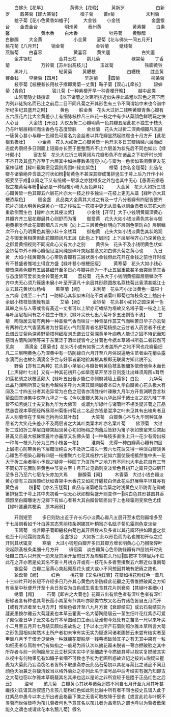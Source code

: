 <!-- { "loadSidebar": true } -->
　　白佛头【花早】　　　　　　黄佛头【花晚】
　　黄新罗　　　　　　　白新罗
　　戴笑菊【即大笑菊】　　　　　橙子菊
　　蔷菊　　　　　　　末利菊
　　樝子菊【花小色黄香如樝子】　　　大金钱
　　小金钱　　　　　　　金盏银台
　　金盏金台　　　　　　明州黄
　　泰州黄　　　　　　　黄素馨
　　白素馨　　　　　　　黄木香
　　白木香　　　　　　　牡丹菊
　　黄酴醿　　　　　　　白酴醿
　　大金黄　　　　　　　小金黄
　　夏菊【花与佛头一同五月开】　　　桃花菊【八月开】
　　销金菊　　　　　　　金铃菊
　　蹙线菊　　　　　　　燕脂菊
　　白喜容　　　　　　　黄喜容
　　黄笑靥　　　　　　　白笑靥
　　金井银栏　　　　　　金井玉栏
　　鹅儿菊　　　　　　　棣棠菊
　　丁香菊　　　　　　　万铃菊【苏州出髙枝儿】
　　玉盆菊　　　　　　　铁脚黄铃
　　黑叶儿　　　　　　　轻黄菊
　　黄纒枝　　　　　　　白纒枝
　　胜金黄　　　　　　　赛金钱
　　早紫菊【四月】　　　　　　旱莲菊
　　圆菊　　　　　　　柳条菊
　　枝亭菊【枝梗甚长用杖子撑即篱菊一丈黄】鞍子菊【双心儿牵长】
　　碧蝉菊【青色】　　　　　　钹儿菊【一种紫梗开早一种青梗开晚】
　　越中品类
　　山隂菊隐史铸撰谱
　　【以下诸菊之次第所排近似失序此盖粗以形色之髙下而为列非徒狥名而已比之前后二目不同凡菊之开其形色有三节不同谓始中末也今谱中所纪多纪其盛开之时】
　　黄色
　　胜金黄　花头大过折二钱明黄瓣青黄心瓣有五六层花片比大金黄差小上有细脉枝杪凡三四花一枝之中有少从蘂顔色鲜明玩之快人心目
　　大金钱【开迟】大仅及折二心瓣明黄一色其瓣五层此花不独生于枝头乃与叶层层相间而生香色与态度皆胜
　　金丝菊　花头大过折二深黄细瓣凡五层一簇黄心甚小与瓣一色顔色可爱名为金丝者以其花瓣显然起纹绺也十月方开【此花根荄极壮】
　　小金黄　花头大如折二心瓣黄皆一色开未多日其瓣鳞鳞六层而细态度秀丽经多日则面上短瓣亦长至于整整而齐不止六层盖为状先后不同也如此【绿叶颇小】
　　宻友菊　花头大过折三明黄阔片花瓣形色不在诸品之下初开时长短不齐开及其盛乃齐至于六层其中如抽芽数条短短小心与瓣为一色状如春间黄宻友花窠株低矮【緑叶最繁宻见霜则周围叶緑变紫色】
　　橙菊【亦名金毬菊】此品花瓣与诸菊絶异含蘂之时状如粉菊黄色不甚深其瓣成筩排竖生于萼上后乃开作小片婉娈至于成众瓣之下又有统裙一层承之亦犹橙皮之外包也其中无心【愚斋云据愚视之橙黄菊与粉菊必是一种但橙小粉大及色异耳】
　　大金黄　花头大如折三钱心瓣黄皆一色其瓣五六层花片亦大一枝之杪多独生一花枝上更无从蘂【緑叶亦大其梗浓紫色】
　　侧金盏　此品类大金黄其大过之有及一寸八分者瓣有四层皆整齐花片亦阔大明黄色深黄心一枝之杪独生一花枝中更无从蘂名以侧金盏者以其花大而重欹侧而生也【緑叶亦大其梗淡紫】
　　小金钱【开早】大于小钱明黄瓣深黄心其瓣齐齐三层花瓣展其心则舒而为筩
　　御爱黄　花头大如小钱淡黄色其状与御袍黄相类但此花瓣颇细凡五六层【向上二三层黄色鲜明向下层则色带防白】层层鳞次不齐心乃明黄色其细小料十余缕耳
　　御袍黄　花头大如小钱淡黄色其状略观之与御爱黄相类但此花瓣颇阔凡五层【此色上下层同】上下层层稍齐心乃深黄色比之御爱黄细视则不同况此心又有大小之别
　　黄佛头　花头不及小钱明黄色状如金铃菊中外不辨心瓣但见混同纯是碎叶突起甚髙又如白佛头菊之黄心也
　　九日黄　大如小钱黄瓣黄心心带防青瓣有三层状类小金钱但此花开在金钱之前也开时或有不甚盛者惟地土得宜方盛【緑叶甚小枝梗细瘦】
　　黄寒菊　花头大如小钱心瓣皆深黄色瓣有五层甚细开至多日心与瓣并而为一不止五层重数甚多耸突而髙其香与态度皆可爱状类金铃菊差大耳
　　荔枝菊　花头大于小钱明黄细瓣层层鳞次不齐中央无心须乃簇簇未展小叶至开遍凡十余层其形颇圆故名荔枝菊此香清甚姚江士友云其花黄状似杨梅
　　茱萸菊【阙】
　　末利菊　花头巧小淡淡黄色一蘂只十五六瓣【或至二十片】一防緑心其状似末利花不类诸菊叶即菊也每枝条之上抽出十余层小枝枝皆簇簇有蘂
　　艾菊【阙】
　　金铃菊　花头甚小如铃之圆深黄一色其榦之长与人等或言有髙近一丈者可以上架亦可蟠结为塔故又名塔子菊一枝之上花与叶层层相间有之不独生于枝头【緑叶尖长七出凡菊叶多五出例皆不该】
　　甘菊　陶隐居云菊有两种一种茎紫气香而味甘一种青茎作蒿艾气而味苦日华子亦云菊有两种花大气香茎紫者为甘菊花小气烈茎青者名野菊杨损之云甘者入药苦者不任史氏谱云甘菊色深黄野菊枝柯细瘦刘氏谱云甘菊深黄单叶闾巷人能识之固不待记而知窃谓古菊陶渊明等采于东篱泛于酒斚疑皆今之甘菊也今据本草诸书所载二者较然可见矣
　　滴滴金【夏菊也】花头巧小或有如折二大者盖所产之地不同也花瓣最细凡二三层明黄色心乃深黄中有一防防緑自六月开至八月俗説遍地生苗者由花梢头露水滴而出也故名滴滴金予尝与好事者斸地验其根其根即无联属方知此説不妄
　　野菊【亦有三两种】花头甚小单层心与瓣皆明黄色枝茎极细多依倚他草木而长【上声緑叶七出】又有一种其花初开心如旱莲草开至涉日则旋吐出蜂须周围茸然如莲花须之状枝茎颇大【緑叶五出吾乡能仁寺侧府城墙上最多】白色
　　九华菊　此品乃渊明所赏之菊也今越俗多呼为大笑其瓣两层者本曰九华白瓣黄心花头极大有阔及二寸四五分者其态异常为白色之冠香亦清胜枝叶疎散九月半方开昔渊明尝言秋菊盈园其诗集中仅存九华之一名【今以重瓣大笑为九华此得于诸士友之説凡畦丁率皆不知若姚江士夫又称九华为大佛顶　或谓九华緑叶与诸菊叶不相类疑非菊之正品然愚尝观本草图经所昼邓州菊衡州菊此二名品亦皆是混净之叶未见其有出棱角者且古人别菊惟在于臭味岂拘拘论其叶哉】
　　大笑菊　白瓣黄心夲与九华同种其单层者为大笑花头差小不及两层者之大其叶类栗木叶亦名栗叶菊
　　佛顶菊　大过折二或如折三单层白瓣突起淡黄心初如杨梅之肉蕾后皆舒为筩子状如蜂窠末后突起甚髙又且最大枝榦坚麄叶亦麄厚又名佛头菊【一种每枝多直生上只一花少有旁出枝一种每一枝头乃分为三四小枝各一花】
　　淮南菊　先得一种白瓣黄心瓣有四层上层抱心防带黄色下层黯淡纯白大不及折二枝头一簇六七花后又得一种淡白瓣淡黄心顔色不相染心瓣有四层一枝攅聚六七花其枝杪六花如六面仗鼓相抵然惟中央一花大于折三余者稍小予视之疑非一种园丁乃言所产之地力有不同也大率此花自有三节不同初开花面防带黄色中节变白至十月开过见霜则变淡紫色且初开之瓣只见四层开至多日乃至六七层花头亦加大焉
　　酴醿菊【阙】
　　木香菊　大过小钱白瓣淡黄心瓣有三四层颇细状如春架中木香花又如初开纒枝白但此花头舒展稍平坦耳亦有黄色者
　　粉菊【亦名玉毬菊】此品与诸菊絶异含蘂之时浅黄色又带防青花瓣成筩排竪生于萼上其中央初看一似无心状如橙菊盛开则变作一纯白色其形甚圆其香颇烈至白瓣雕谢方见瓣下有如心者甚大其白瓣皆匼匝出于上也经霜则变紫色尤佳【緑叶甚麄其梗柔　原本阙弱】



　　开则短至
　　多日则防出近于齐长巧小淡黄心瓣凡五层开至末后则瓣増多至于七层侧看如千叶白莲其态秀丽枝条婀娜其叶稍宻亦名瓯子菊见霜则色变淡紫
　　玉瓯菊　或言瓯子菊即纒枝白菊也其开层数未及多者以其花瓣环拱如瓯盏之状也至十月经霜则变紫色
　　金盏银台　大如折二此以形色而为名也惟初开似之烂开则其状辄变
　　寒菊　大过小钱短白瓣开多日其瓣方增长明黄心心乃攅聚碎叶突起颇髙枝条柔细十月方开
　　徘徊菊　淡白瓣黄心色带防緑瓣有四层初开时先吐瓣三四片只开就一边未及其余开至旬日方及周徧花头乃见圆按字书徘徊为不进此花之开亦若是矣其名不妄十月初方开或有一枝花头多者至攅聚五六颗近似淮南菊
　　银盘菊　白瓣二层黄心突起颇髙花头或大或小不同想因其地有肥瘠之故也
　　轮盘菊【阙】
　　红色
　　桃花菊【又名桃红菊】花瓣如桃花粉红色一蘂凡十三四片开时长短不齐经多日乃齐其心黄色内带防緑此花齅之无香惟撚破闻之方知有香至中秋便开开至十余日渐变为白色或生青虫食其花片则衰矣【其緑叶甚细小】
　　绣菊【阙】
　　石菊【即古之大菊也】花瓣五出有紫色者有深红色者有深红粉緑者各有种也其萼长而小其茎有节其叶亦颇类竹故又名石竹诸色皆自五月而开【或有开迟者至七月方开】惟紫色者开至八九月方衰【衰即结实】或云石菊结实为蘧麦愚按尔雅云大菊蘧麦也本草云瞿麦一名大菊陶隐居云一茎生细叶花红紫赤可爱子颇似麦日华子云又名石竹本草图经曰生泰山及淮甸今处处有之苗髙一尺以来叶尖小二月至五月开七月结实颇似麦故名之【予以本土所产石菊防照尔雅本草所言大菊之形色固相似矣然木土所产者初未审有实无实为疑遂问诸老圃皆云未尝有结实者至甲辰八月予于僧舍见紫色一种就摘花瓣脱尽一残萼撚破验其子之有无其中果有一粒如细麦者存焉粒中仍有如掐之一痕易为辨认次以摘花瓣未脱者一萼亦撚破验之其中所存者与前一同陶隐居又云立秋采实实中子至细故予今撚破其萼以视实复撚破其实以视中有何物果见有如鰕子者细不可数也予初为老圃所惑故详记之按刘説疑曰瞿麦为大菊此乃妄滥窃名者皆所不取愚斋亦云此品石菊初以其花与蘂比之诸品不同且顔色夭冶兼乏芬馥清致当以格外菊处之亦列此名于滥号品中后考结实有据乃知即古之大菊也窃以尔雅本草既载其名其来也远以是论之非所宜轻于是陞于正品红色之后云】
　　滥号
　　孩儿菊　白瓣黄心其状与诸菊迥然不同自七月开至九月其叶甚纎按刘氏谱其后叙遗乃言孩儿菊粉红色如此则比越中所有者不同也按史氏谱入此于红紫品中愚今以本土所出者品格最下兼之无香可取故降于是也【或言此花与叶既不类菊而世俗皆呼为孩儿菊者何也予意其名以孩儿者为品卑防之谓也呼以为菊者敷荣能久之谓也或谓此花本名鹅儿菊】假名
